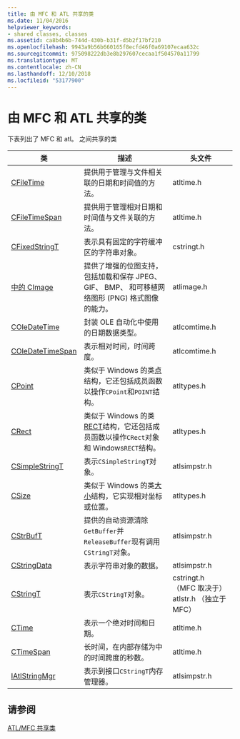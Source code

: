 ```yaml
---
title: 由 MFC 和 ATL 共享的类
ms.date: 11/04/2016
helpviewer_keywords:
- shared classes, classes
ms.assetid: ca8b4b6b-744d-430b-b31f-d5b2f17bf210
ms.openlocfilehash: 9943a9b56b660165f8ecfd46f0a69107ecaa632c
ms.sourcegitcommit: 975098222db3e8b297607cecaa1f504570a11799
ms.translationtype: MT
ms.contentlocale: zh-CN
ms.lasthandoff: 12/10/2018
ms.locfileid: "53177900"
---
```

# <a name="classes-shared-by-mfc-and-atl"></a>由 MFC 和 ATL 共享的类

下表列出了 MFC 和 atl。 之间共享的类

|类|描述|头文件|
|-----------|-----------------|-----------------|
|[CFileTime](../../atl-mfc-shared/reference/cfiletime-class.md)|提供用于管理与文件相关联的日期和时间值的方法。|atltime.h|
|[CFileTimeSpan](../../atl-mfc-shared/reference/cfiletimespan-class.md)|提供用于管理相对日期和时间值与文件关联的方法。|atltime.h|
|[CFixedStringT](../../atl-mfc-shared/reference/cfixedstringt-class.md)|表示具有固定的字符缓冲区的字符串对象。|cstringt.h|
|[中的 CImage](../../atl-mfc-shared/reference/cimage-class.md)|提供了增强的位图支持，包括加载和保存 JPEG、 GIF、 BMP、 和可移植网络图形 (PNG) 格式图像的能力。|atlimage.h|
|[COleDateTime](../../atl-mfc-shared/reference/coledatetime-class.md)|封装 OLE 自动化中使用的日期数据类型。|atlcomtime.h|
|[COleDateTimeSpan](../../atl-mfc-shared/reference/coledatetimespan-class.md)|表示相对时间，时间跨度。|atlcomtime.h|
|[CPoint](../../atl-mfc-shared/reference/cpoint-class.md)|类似于 Windows 的类[点](/windows/desktop/api/windef/ns-windef-tagpoint)结构，它还包括成员函数以操作`CPoint`和`POINT`结构。|atltypes.h|
|[CRect](../../atl-mfc-shared/reference/crect-class.md)|类似于 Windows 的类[RECT](/windows/desktop/api/windef/ns-windef-tagrect)结构，它还包括成员函数以操作`CRect`对象和 Windows`RECT`结构。|atltypes.h|
|[CSimpleStringT](../../atl-mfc-shared/reference/csimplestringt-class.md)|表示`CSimpleStringT`对象。|atlsimpstr.h|
|[CSize](../../atl-mfc-shared/reference/csize-class.md)|类似于 Windows 的类[大小](/windows/desktop/api/windef/ns-windef-tagsize)结构，它实现相对坐标或位置。|atltypes.h|
|[CStrBufT](../../atl-mfc-shared/reference/cstrbuft-class.md)|提供的自动资源清除`GetBuffer`并`ReleaseBuffer`现有调用`CStringT`对象。|atlsimpstr.h|
|[CStringData](../../atl-mfc-shared/reference/cstringdata-class.md)|表示字符串对象的数据。|atlsimpstr.h|
|[CStringT](../../atl-mfc-shared/reference/cstringt-class.md)|表示`CStringT`对象。|cstringt.h （MFC 取决于） atlstr.h （独立于 MFC）|
|[CTime](../../atl-mfc-shared/reference/ctime-class.md)|表示一个绝对时间和日期。|atltime.h|
|[CTimeSpan](../../atl-mfc-shared/reference/ctimespan-class.md)|长时间，在内部存储为中的时间跨度的秒数。|atltime.h|
|[IAtlStringMgr](../../atl-mfc-shared/reference/iatlstringmgr-class.md)|表示到接口`CStringT`内存管理器。|atlsimpstr.h|

## <a name="see-also"></a>请参阅

[ATL/MFC 共享类](../../atl-mfc-shared/atl-mfc-shared-classes.md)

